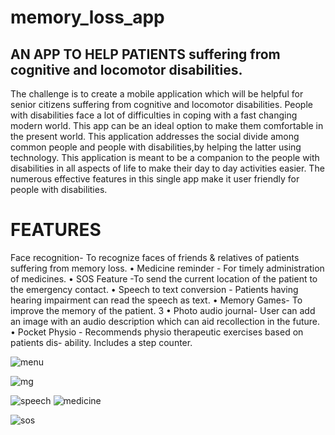 # memory_loss_app
## AN APP TO HELP PATIENTS suffering from cognitive and locomotor disabilities. 

The challenge is to create a mobile application which will be helpful for senior citizens
suffering from cognitive and locomotor disabilities. People with disabilities face a lot of
difficulties in coping with a fast changing modern world. This app can be an ideal option
to make them comfortable in the present world. This application addresses the social
divide among common people and people with disabilities,by helping the latter using
technology. This application is meant to be a companion to the people with disabilities
in all aspects of life to make their day to day activities easier. The numerous effective
features in this single app make it user friendly for people with disabilities.

# FEATURES



Face recognition- To recognize faces of friends & relatives of patients suffering
from memory loss.
• Medicine reminder - For timely administration of medicines.
• SOS Feature -To send the current location of the patient to the emergency contact.
• Speech to text conversion - Patients having hearing impairment can read the
speech as text.
• Memory Games- To improve the memory of the patient.
3
• Photo audio journal- User can add an image with an audio description which can
aid recollection in the future.
• Pocket Physio - Recommends physio therapeutic exercises based on patients dis-
ability. Includes a step counter.

![menu](https://user-images.githubusercontent.com/96734916/228277281-8cb8cb01-89c4-4dd5-a495-3ce1532c14f8.jpg)



![mg](https://user-images.githubusercontent.com/96734916/228275981-fa2c1df8-bc83-42f3-8f38-1c91e8575e03.jpg)

![speech](https://user-images.githubusercontent.com/96734916/228276172-02c9c54e-66e3-41a1-9f4e-2c9ffb395dd6.jpg)
![medicine](https://user-images.githubusercontent.com/96734916/228276252-f0006790-186b-4b9f-8a75-b77514e0c18b.jpg)


![sos](https://user-images.githubusercontent.com/96734916/228277467-4f14efc1-0278-496e-acf9-073bd4348e5b.jpg)

